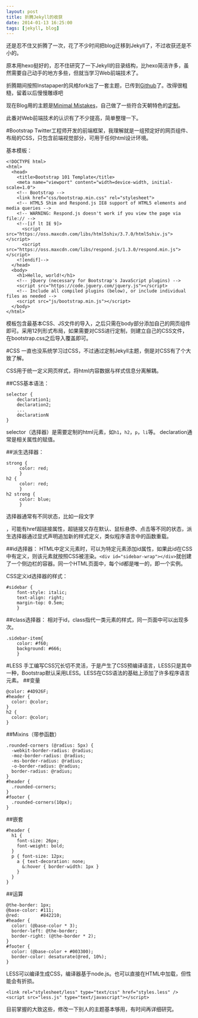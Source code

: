 ```yaml
---
layout: post
title: 折腾Jekyll的收获
date: 2014-01-13 16:25:00
tags: [jekyll, blog]
---
```

还是忍不住又折腾了一次，花了不少时间把blog迁移到Jekyll了，不过收获还是不小的。

原本用hexo挺好的，忍不住研究了一下Jekyll的目录结构，比hexo简洁许多，虽然需要自己动手的地方多些，但就当学习Web前端技术了。

折腾期间按照Instapaper的风格fork出了一套主题，已传到[Github](https://github.com/halochou/Instapaper-Jekyll-theme)了。改得很粗糙，留着以后慢慢雕琢吧

现在Blog用的主题是[Minimal Mistakes](http://mademistakes.com)，自己做了一些符合天朝特色的[定制](https://github.com/halochou/halochou.github.com)。

此番对Web前端技术的认识有了不少提高，简单整理一下。

#Bootstrap
Twitter工程师开发的前端框架，我理解就是一组预定好的网页组件、布局的CSS，只包含前端视觉部分，可用于任何html设计环境。

基本模板：

    <!DOCTYPE html>
    <html>
      <head>
        <title>Bootstrap 101 Template</title>
        <meta name="viewport" content="width=device-width, initial-scale=1.0">
        <!-- Bootstrap -->
        <link href="css/bootstrap.min.css" rel="stylesheet">
        <!-- HTML5 Shim and Respond.js IE8 support of HTML5 elements and media queries -->
        <!-- WARNING: Respond.js doesn't work if you view the page via file:// -->
        <!--[if lt IE 9]>
          <script src="https://oss.maxcdn.com/libs/html5shiv/3.7.0/html5shiv.js"></script>
          <script src="https://oss.maxcdn.com/libs/respond.js/1.3.0/respond.min.js"></script>
        <![endif]-->
      </head>
      <body>
        <h1>Hello, world!</h1>
        <!-- jQuery (necessary for Bootstrap's JavaScript plugins) -->
        <script src="https://code.jquery.com/jquery.js"></script>
        <!-- Include all compiled plugins (below), or include individual files as needed -->
        <script src="js/bootstrap.min.js"></script>
      </body>
    </html>

模板包含最基本CSS、JS文件的导入，之后只需在body部分添加自己的网页组件即可。采用12列形式布局，如果需要对CSS进行定制，则建立自己的CSS文件，在bootstrap.css之后导入覆盖即可。

#CSS
一直也没系统学习过CSS，不过通过定制Jekyll主题，倒是对CSS有了个大致了解。

CSS用于统一定义网页样式，将html内容数据与样式信息分离解耦。

##CSS基本语法：

    selector {
        declaration1; 
        declaration2; 
        ... 
        declarationN 
    }

selector（选择器）是需要定制的html元素，如`h1`，`h2`，`p`，`li`等。
declaration通常是相关属性的赋值。

##派生选择器：

    strong {
         color: red;
         }
    h2 {
         color: red;
         }
    h2 strong {
         color: blue;
         }

选择器通常有不同状态，比如一段文字<p></p>，可能有href超链接属性，超链接又存在默认、鼠标悬停、点击等不同的状态，派生选择器通过显式声明追加新的样式定义，类似程序语言中的函数重载。

##id选择器：
HTML中定义元素时，可以为特定元素添加id属性，如果此id在CSS中有定义，则该元素就按照CSS被渲染。`<div id="sidebar-wrap"></div>`就创建了一个侧边栏的容器。同一个HTML页面中，每个id都是唯一的，即一个实例。

CSS定义id选择器的样式：

    #sidebar {
        font-style: italic;
        text-align: right;
        margin-top: 0.5em;
        }

##class选择器：
相对于id，class指代一类元素的样式，同一页面中可以出现多次。

    .sidebar-item{
        color: #f60;
        background: #666;
        }

#LESS
手工编写CSS冗长切不灵活，于是产生了CSS预编译语言，LESS只是其中一种，Bootstrap默认采用LESS。LESS在CSS语法的基础上添加了许多程序语言元素。
##变量

    @color: #4D926F;
    #header {
      color: @color;
    }
    h2 {
      color: @color;
    }

##Mixins（带参函数）

    .rounded-corners (@radius: 5px) {
      -webkit-border-radius: @radius;
      -moz-border-radius: @radius;
      -ms-border-radius: @radius;
      -o-border-radius: @radius;
      border-radius: @radius;
    }
    #header {
      .rounded-corners;
    }
    #footer {
      .rounded-corners(10px);
    }

##嵌套

    #header {
      h1 {
        font-size: 26px;
        font-weight: bold;
      }
      p { font-size: 12px;
        a { text-decoration: none;
          &:hover { border-width: 1px }
        }
      }
    }

##运算

    @the-border: 1px;
    @base-color: #111;
    @red:        #842210;
    #header {
      color: (@base-color * 3);
      border-left: @the-border;
      border-right: (@the-border * 2);
    }
    #footer {
      color: (@base-color + #003300);
      border-color: desaturate(@red, 10%);
    }

LESS可以编译生成CSS，编译器基于node.js。也可以直接在HTML中加载，但性能会有折损。

    <link rel="stylesheet/less" type="text/css" href="styles.less" />
    <script src="less.js" type="text/javascript"></script>

目前掌握的大致这些，修改一下别人的主题基本够用，有时间再详细研究。
